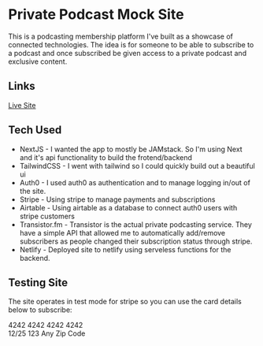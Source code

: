 # Private Podcast Mock Site

This is a podcasting membership platform I've built as a showcase of connected technologies. The idea is for someone to be able to subscribe to a podcast and once subscribed be given access to a private podcast and exclusive content.

## Links

[Live Site](https://private-podcast.netlify.app)

## Tech Used

- NextJS - I wanted the app to mostly be JAMstack. So I'm using Next and it's api functionality to build the frotend/backend
- TailwindCSS - I went with tailwind so I could quickly build out a beautiful ui
- Auth0 - I used auth0 as authentication and to manage logging in/out of the site.
- Stripe - Using stripe to manage payments and subscriptions
- Airtable - Using airtable as a database to connect auth0 users with stripe customers
- Transistor.fm - Transistor is the actual private podcasting service. They have a simple API that allowed me to automatically add/remove subscribers as people changed their subscription status through stripe.
- Netlify - Deployed site to netlify using serveless functions for the backend.

## Testing Site

The site operates in test mode for stripe so you can use the card details below to subscribe:

4242 4242 4242 4242  
12/25
123
Any Zip Code
